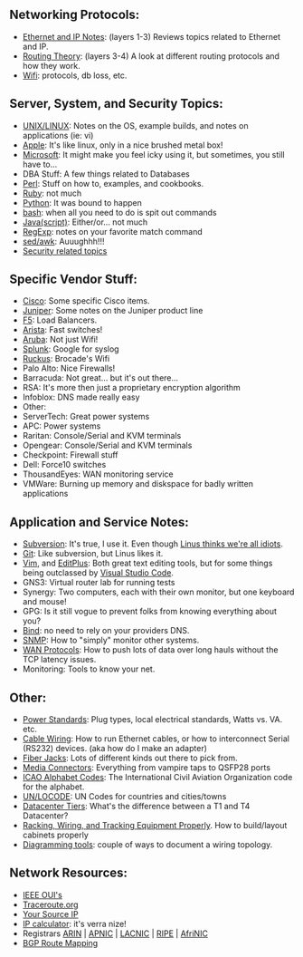 ## Networking Protocols:

- [Ethernet and IP Notes](MORE/Networking/Eth-IP/README.md): (layers 1-3) Reviews topics related to Ethernet and IP. 
- [Routing Theory](MORE/Networking/Eth-IP/layer3/routing-theory.md): (layers 3-4) A look at different routing protocols and how they work.
- [Wifi](MORE/Networking/wifi/README.md): protocols, db loss, etc. 

## Server, System, and Security Topics:
- [UNIX/LINUX](MORE/OS/unix/README.md):  Notes on the OS, example builds, and notes on applications (ie: vi)
- [Apple](MORE/OS/apple/README.md): It's like linux, only in a nice brushed metal box!
- [Microsoft](MORE/OS/windows/README.md): It might make you feel icky using it, but sometimes, you still have to...
- DBA Stuff: A few things related to Databases
- [Perl](MORE/perl/README.md): Stuff on how to, examples, and cookbooks.
- [Ruby](MORE/Ruby/README.md): not much
- [Python](MORE/python/README.md): It was bound to happen
- [bash](MORE/OS/unix/bash/README.md): when all you need to do is spit out commands
- [Java(script)](MORE/Java/README.md): Either/or... not much
- [RegExp](MORE/Other/regexp.md): notes on your favorite match command
- [sed/awk](MORE/OS/unix/sedawk.md): Auuughhh!!!
- [Security related topics](MORE/security/README.md)

## Specific Vendor Stuff:
- [Cisco](MORE/Networking/cisco/README.md): Some specific Cisco items.
- [Juniper](MORE/Networking/juniper/README.md): Some notes on the Juniper product line
- [F5](MORE/Networking/f5/README.md): Load Balancers. 
- [Arista](MORE/Networking/arista/README.md): Fast switches!
- [Aruba](MORE/Networking/aruba/README.md): Not just Wifi!
- [Splunk](MORE/Networking/splunk/README.md): Google for syslog
- [Ruckus](MORE/Networking/ruckus/README.md): Brocade's Wifi
- Palo Alto: Nice Firewalls!
- Barracuda: Not great... but it's out there...
- RSA: It's more then just a proprietary encryption algorithm
- Infoblox: DNS made really easy
- Other:
- ServerTech: Great power systems
- APC: Power systems
- Raritan: Console/Serial and KVM terminals
- Opengear: Console/Serial and KVM terminals
- Checkpoint: Firewall stuff 
- Dell: Force10 switches
- ThousandEyes: WAN monitoring service
- VMWare: Burning up memory and diskspace for badly written applications

## Application and Service Notes:
- [Subversion](MORE/App/Subversion/README.md): It's true, I use it.  Even though [Linus thinks we're all idiots](https://www.youtube.com/watch?v=4XpnKHJAok8). 
- [Git](MORE/App/Git/README.md): Like subversion, but Linus likes it.
- [Vim](MORE/App/VIM/README.md), and [EditPlus](MORE/OS/windows/app/editplus.md): Both great text editing tools, but for some things being outclassed by [Visual Studio Code](MORE/OS/apple/apps/MS-Code.md).
- GNS3: Virtual router lab for running tests
- Synergy: Two computers, each with their own monitor, but one keyboard and mouse!
- GPG: Is it still vogue to prevent folks from knowing everything about you?
- [Bind](MORE/OS/unix/dns/README.md): no need to rely on your providers DNS.
- [SNMP](MORE/App/snmp.md): How to "simply" monitor other systems.
- [WAN Protocols](MORE/Networking/Eth-IP/layer3/wanProtocols.md): How to push lots of data over long hauls without the TCP latency issues.
- Monitoring: Tools to know your net.

## Other:
- [Power Standards](MORE/Other/PowerStandards/README.md): Plug types, local electrical standards, Watts vs. VA. etc.
- [Cable Wiring](MORE/Other/cableWiring/README.md): How to run Ethernet cables, or how to interconnect Serial (RS232) devices.  (aka how do I make an adapter)
- [Fiber Jacks](MORE/Other/fiber-jacks.md): Lots of different kinds out there to pick from.
- [Media Connectors](MORE/Other/physicalMedia.md): Everything from vampire taps to QSFP28 ports
- [ICAO Alphabet Codes](MORE/Other/icao-alphabet-codes.md): The International Civil Aviation Organization code for the alphabet.
- [UN/LOCODE](http://www.unece.org/cefact/locode/service/location.html): UN Codes for countries and cities/towns
- [Datacenter Tiers](MORE/Other/datacenter-tiers.md): What's the difference between a T1 and T4 Datacenter?
- [Racking, Wiring, and Tracking Equipment Properly](MORE/Other/Racks/README.md). How to build/layout cabinets properly
- [Diagramming tools](MORE/App/diagramming-tools.md): couple of ways to document a wiring topology. 

## Network Resources:
- [IEEE OUI's](http://standards.ieee.org/regauth/oui/index.shtml)
- [Traceroute.org](http://traceroute.org/)
- [Your Source IP](http://www.hostip.info/)
- [IP calculator](http://jodies.de/ipcalc): it's verra nize!
- Registrars  [ARIN](http://www.arin.net/) | [APNIC](http://www.apnic.net/) | [LACNIC](http://www.lacnic.net/) | [RIPE](http://www.ripe.net/) | [AfriNIC](http://www.afrinic.org/)
- [BGP Route Mapping](http://www.ris.ripe.net/bgplay/)

